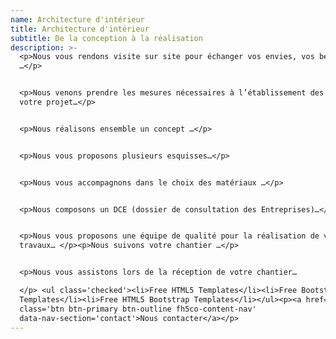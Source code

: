 ```yaml
---
name: Architecture d'intérieur
title: Architecture d'intérieur
subtitle: De la conception à la réalisation
description: >-
  <p>Nous vous rendons visite sur site pour échanger vos envies, vos besoins
  …</p>


  <p>Nous venons prendre les mesures nécessaires à l’établissement des plans de
  votre projet…</p>


  <p>Nous réalisons ensemble un concept …</p>


  <p>Nous vous proposons plusieurs esquisses…</p>


  <p>Nous vous accompagnons dans le choix des matériaux …</p>


  <p>Nous composons un DCE (dossier de consultation des Entreprises)…</p>


  <p>Nous vous proposons une équipe de qualité pour la réalisation de vos
  travaux… </p><p>Nous suivons votre chantier …</p>


  <p>Nous vous assistons lors de la réception de votre chantier…

  </p> <ul class='checked'><li>Free HTML5 Templates</li><li>Free Bootstrap
  Templates</li><li>Free HTML5 Bootstrap Templates</li></ul><p><a href='#'
  class='btn btn-primary btn-outline fh5co-content-nav'
  data-nav-section='contact'>Nous contacter</a></p>
---
```


